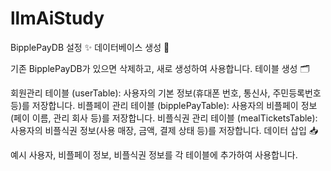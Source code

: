 # llmAiStudy

BipplePayDB 설정 ✨
데이터베이스 생성 💾

기존 BipplePayDB가 있으면 삭제하고, 새로 생성하여 사용합니다.
테이블 생성 🗂️

회원관리 테이블 (userTable): 사용자의 기본 정보(휴대폰 번호, 통신사, 주민등록번호 등)를 저장합니다.
비플페이 관리 테이블 (bipplePayTable): 사용자의 비플페이 정보(페이 이름, 관리 회사 등)를 저장합니다.
비플식권 관리 테이블 (mealTicketsTable): 사용자의 비플식권 정보(사용 매장, 금액, 결제 상태 등)를 저장합니다.
데이터 삽입 📥

예시 사용자, 비플페이 정보, 비플식권 정보를 각 테이블에 추가하여 사용합니다.
